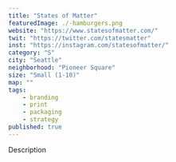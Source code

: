 ```yaml
---
title: "States of Matter"
featuredImage: ./-hamburgers.png
website: "https://www.statesofmatter.com/"
twit: "https://twitter.com/statesmatter"
inst: "https://instagram.com/statesofmatter/"
category: "S"
city: "Seattle"
neighborhood: "Pioneer Square"
size: "Small (1-10)"
map: ""
tags:
    - branding
    - print
    - packaging
    - strategy
published: true
---
```


Description
